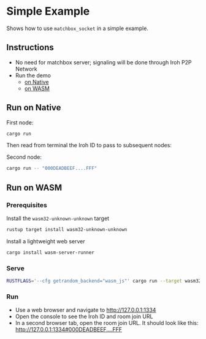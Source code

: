 # Simple Example

Shows how to use `matchbox_socket` in a simple example.

## Instructions

- No need for matchbox server; signaling will be done through Iroh P2P Network
- Run the demo
  - [on Native](#run-on-native)
  - [on WASM](#run-on-wasm)

## Run on Native


First node:
```sh
cargo run
```

Then read from terminal the Iroh ID to pass to subsequent nodes:

Second node:

```sh
cargo run -- "000DEADBEEF....FFF"
```

## Run on WASM

### Prerequisites

Install the `wasm32-unknown-unknown` target

```sh
rustup target install wasm32-unknown-unknown
```

Install a lightweight web server

```sh
cargo install wasm-server-runner
```

### Serve

```sh
RUSTFLAGS='--cfg getrandom_backend="wasm_js"' cargo run --target wasm32-unknown-unknown
```

### Run

- Use a web browser and navigate to <http://127.0.0.1:1334>
- Open the console to see the Iroh ID and room join URL
- In a second browser tab, open the room join URL. It should look like this: <http://127.0.0.1:1334#000DEADBEEF....FFF>
